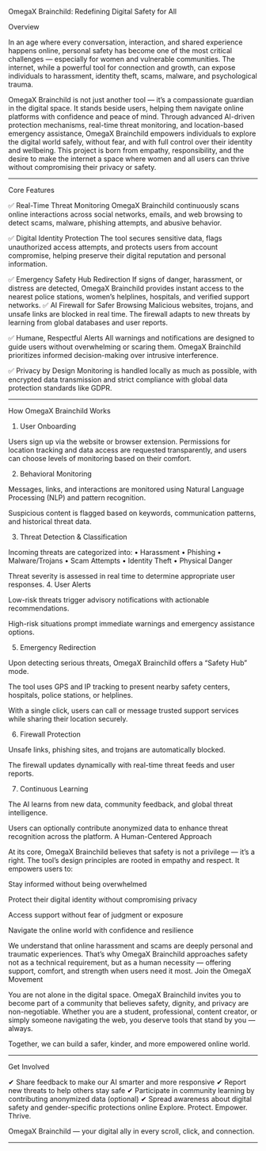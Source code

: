   OmegaX Brainchild: Redefining Digital Safety for All

Overview

In an age where every conversation, interaction, and shared experience happens online, personal safety has become one of the most critical challenges — especially for women and vulnerable communities. The internet, while a powerful tool for connection and growth, can expose individuals to harassment, identity theft, scams, malware, and psychological trauma.

OmegaX Brainchild is not just another tool — it’s a compassionate guardian in the digital space. It stands beside users, helping them navigate online platforms with confidence and peace of mind. Through advanced AI-driven protection mechanisms, real-time threat monitoring, and location-based emergency assistance, OmegaX Brainchild empowers individuals to explore the digital world safely, without fear, and with full control over their identity and wellbeing.
This project is born from empathy, responsibility, and the desire to make the internet a space where women and all users can thrive without compromising their privacy or safety.


---

Core Features

✅ Real-Time Threat Monitoring
OmegaX Brainchild continuously scans online interactions across social networks, emails, and web browsing to detect scams, malware, phishing attempts, and abusive behavior.

✅ Digital Identity Protection
The tool secures sensitive data, flags unauthorized access attempts, and protects users from account compromise, helping preserve their digital reputation and personal information.

✅ Emergency Safety Hub Redirection
If signs of danger, harassment, or distress are detected, OmegaX Brainchild provides instant access to the nearest police stations, women’s helplines, hospitals, and verified support networks.
✅ AI Firewall for Safer Browsing
Malicious websites, trojans, and unsafe links are blocked in real time. The firewall adapts to new threats by learning from global databases and user reports.

✅ Humane, Respectful Alerts
All warnings and notifications are designed to guide users without overwhelming or scaring them. OmegaX Brainchild prioritizes informed decision-making over intrusive interference.

✅ Privacy by Design
Monitoring is handled locally as much as possible, with encrypted data transmission and strict compliance with global data protection standards like GDPR.


---

How OmegaX Brainchild Works

1. User Onboarding

Users sign up via the website or browser extension.
Permissions for location tracking and data access are requested transparently, and users can choose levels of monitoring based on their comfort.


2. Behavioral Monitoring

Messages, links, and interactions are monitored using Natural Language Processing (NLP) and pattern recognition.

Suspicious content is flagged based on keywords, communication patterns, and historical threat data.


3. Threat Detection & Classification

Incoming threats are categorized into:
• Harassment
• Phishing
• Malware/Trojans
• Scam Attempts
• Identity Theft
• Physical Danger

Threat severity is assessed in real time to determine appropriate user responses.
4. User Alerts

Low-risk threats trigger advisory notifications with actionable recommendations.

High-risk situations prompt immediate warnings and emergency assistance options.


5. Emergency Redirection

Upon detecting serious threats, OmegaX Brainchild offers a “Safety Hub” mode.

The tool uses GPS and IP tracking to present nearby safety centers, hospitals, police stations, or helplines.

With a single click, users can call or message trusted support services while sharing their location securely.

6. Firewall Protection

Unsafe links, phishing sites, and trojans are automatically blocked.

The firewall updates dynamically with real-time threat feeds and user reports.


7. Continuous Learning

The AI learns from new data, community feedback, and global threat intelligence.

Users can optionally contribute anonymized data to enhance threat recognition across the platform.
A Human-Centered Approach

At its core, OmegaX Brainchild believes that safety is not a privilege — it’s a right. The tool’s design principles are rooted in empathy and respect. It empowers users to:

Stay informed without being overwhelmed

Protect their digital identity without compromising privacy

Access support without fear of judgment or exposure

Navigate the online world with confidence and resilience


We understand that online harassment and scams are deeply personal and traumatic experiences. That’s why OmegaX Brainchild approaches safety not as a technical requirement, but as a human necessity — offering support, comfort, and strength when users need it most.
Join the OmegaX Movement

You are not alone in the digital space. OmegaX Brainchild invites you to become part of a community that believes safety, dignity, and privacy are non-negotiable. Whether you are a student, professional, content creator, or simply someone navigating the web, you deserve tools that stand by you — always.

Together, we can build a safer, kinder, and more empowered online world.


---

Get Involved

✔ Share feedback to make our AI smarter and more responsive
✔ Report new threats to help others stay safe
✔ Participate in community learning by contributing anonymized data (optional)
✔ Spread awareness about digital safety and gender-specific protections online
Explore. Protect. Empower. Thrive.

OmegaX Brainchild — your digital ally in every scroll, click, and connection.


---

   
   
   
   
